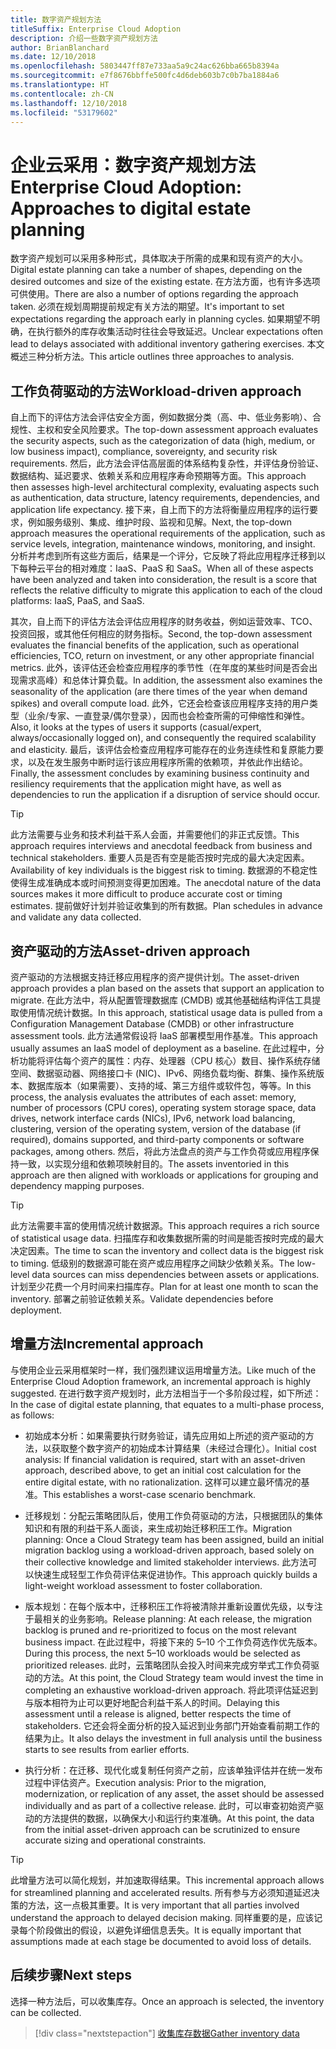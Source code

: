 ```yaml
---
title: 数字资产规划方法
titleSuffix: Enterprise Cloud Adoption
description: 介绍一些数字资产规划方法
author: BrianBlanchard
ms.date: 12/10/2018
ms.openlocfilehash: 5803447ff87e733aa5a9c24ac626bba665b8394a
ms.sourcegitcommit: e7f8676bbffe500fc4d6deb603b7c0b7ba1884a6
ms.translationtype: HT
ms.contentlocale: zh-CN
ms.lasthandoff: 12/10/2018
ms.locfileid: "53179602"
---
```

# <a name="enterprise-cloud-adoption-approaches-to-digital-estate-planning"></a><span data-ttu-id="f1fdc-103">企业云采用：数字资产规划方法</span><span class="sxs-lookup"><span data-stu-id="f1fdc-103">Enterprise Cloud Adoption: Approaches to digital estate planning</span></span>

<span data-ttu-id="f1fdc-104">数字资产规划可以采用多种形式，具体取决于所需的成果和现有资产的大小。</span><span class="sxs-lookup"><span data-stu-id="f1fdc-104">Digital estate planning can take a number of shapes, depending on the desired outcomes and size of the existing estate.</span></span> <span data-ttu-id="f1fdc-105">在方法方面，也有许多选项可供使用。</span><span class="sxs-lookup"><span data-stu-id="f1fdc-105">There are also a number of options regarding the approach taken.</span></span> <span data-ttu-id="f1fdc-106">必须在规划周期提前规定有关方法的期望。</span><span class="sxs-lookup"><span data-stu-id="f1fdc-106">It's important to set expectations regarding the approach early in planning cycles.</span></span> <span data-ttu-id="f1fdc-107">如果期望不明确，在执行额外的库存收集活动时往往会导致延迟。</span><span class="sxs-lookup"><span data-stu-id="f1fdc-107">Unclear expectations often lead to delays associated with additional inventory gathering exercises.</span></span> <span data-ttu-id="f1fdc-108">本文概述三种分析方法。</span><span class="sxs-lookup"><span data-stu-id="f1fdc-108">This article outlines three approaches to analysis.</span></span>

## <a name="workload-driven-approach"></a><span data-ttu-id="f1fdc-109">工作负荷驱动的方法</span><span class="sxs-lookup"><span data-stu-id="f1fdc-109">Workload-driven approach</span></span>

<span data-ttu-id="f1fdc-110">自上而下的评估方法会评估安全方面，例如数据分类（高、中、低业务影响）、合规性、主权和安全风险要求。</span><span class="sxs-lookup"><span data-stu-id="f1fdc-110">The top-down assessment approach evaluates the security aspects, such as the categorization of data (high, medium, or low business impact), compliance, sovereignty, and security risk requirements.</span></span> <span data-ttu-id="f1fdc-111">然后，此方法会评估高层面的体系结构复杂性，并评估身份验证、数据结构、延迟要求、依赖关系和应用程序寿命预期等方面。</span><span class="sxs-lookup"><span data-stu-id="f1fdc-111">This approach then assesses high-level architectural complexity, evaluating aspects such as authentication, data structure, latency requirements, dependencies, and application life expectancy.</span></span> <span data-ttu-id="f1fdc-112">接下来，自上而下的方法将衡量应用程序的运行要求，例如服务级别、集成、维护时段、监视和见解。</span><span class="sxs-lookup"><span data-stu-id="f1fdc-112">Next, the top-down approach measures the operational requirements of the application, such as service levels, integration, maintenance windows, monitoring, and insight.</span></span> <span data-ttu-id="f1fdc-113">分析并考虑到所有这些方面后，结果是一个评分，它反映了将此应用程序迁移到以下每种云平台的相对难度：IaaS、PaaS 和 SaaS。</span><span class="sxs-lookup"><span data-stu-id="f1fdc-113">When all of these aspects have been analyzed and taken into consideration, the result is a score that reflects the relative difficulty to migrate this application to each of the cloud platforms: IaaS, PaaS, and SaaS.</span></span>

<span data-ttu-id="f1fdc-114">其次，自上而下的评估方法会评估应用程序的财务收益，例如运营效率、TCO、投资回报，或其他任何相应的财务指标。</span><span class="sxs-lookup"><span data-stu-id="f1fdc-114">Second, the top-down assessment evaluates the financial benefits of the application, such as operational efficiencies, TCO, return on investment, or any other appropriate financial metrics.</span></span> <span data-ttu-id="f1fdc-115">此外，该评估还会检查应用程序的季节性（在年度的某些时间是否会出现需求高峰）和总体计算负载。</span><span class="sxs-lookup"><span data-stu-id="f1fdc-115">In addition, the assessment also examines the seasonality of the application (are there times of the year when demand spikes) and overall compute load.</span></span> <span data-ttu-id="f1fdc-116">此外，它还会检查该应用程序支持的用户类型（业余/专家、一直登录/偶尔登录），因而也会检查所需的可伸缩性和弹性。</span><span class="sxs-lookup"><span data-stu-id="f1fdc-116">Also, it looks at the types of users it supports (casual/expert, always/occasionally logged on), and consequently the required scalability and elasticity.</span></span> <span data-ttu-id="f1fdc-117">最后，该评估会检查应用程序可能存在的业务连续性和复原能力要求，以及在发生服务中断时运行该应用程序所需的依赖项，并依此作出结论。</span><span class="sxs-lookup"><span data-stu-id="f1fdc-117">Finally, the assessment concludes by examining business continuity and resiliency requirements that the application might have, as well as dependencies to run the application if a disruption of service should occur.</span></span>

> [!TIP]
> <span data-ttu-id="f1fdc-118">此方法需要与业务和技术利益干系人会面，并需要他们的非正式反馈。</span><span class="sxs-lookup"><span data-stu-id="f1fdc-118">This approach requires interviews and anecdotal feedback from business and technical stakeholders.</span></span> <span data-ttu-id="f1fdc-119">重要人员是否有空是能否按时完成的最大决定因素。</span><span class="sxs-lookup"><span data-stu-id="f1fdc-119">Availability of key individuals is the biggest risk to timing.</span></span> <span data-ttu-id="f1fdc-120">数据源的不稳定性使得生成准确成本或时间预测变得更加困难。</span><span class="sxs-lookup"><span data-stu-id="f1fdc-120">The anecdotal nature of the data sources makes it more difficult to produce accurate cost or timing estimates.</span></span> <span data-ttu-id="f1fdc-121">提前做好计划并验证收集到的所有数据。</span><span class="sxs-lookup"><span data-stu-id="f1fdc-121">Plan schedules in advance and validate any data collected.</span></span>

## <a name="asset-driven-approach"></a><span data-ttu-id="f1fdc-122">资产驱动的方法</span><span class="sxs-lookup"><span data-stu-id="f1fdc-122">Asset-driven approach</span></span>

<span data-ttu-id="f1fdc-123">资产驱动的方法根据支持迁移应用程序的资产提供计划。</span><span class="sxs-lookup"><span data-stu-id="f1fdc-123">The asset-driven approach provides a plan based on the assets that support an application to migrate.</span></span> <span data-ttu-id="f1fdc-124">在此方法中，将从配置管理数据库 (CMDB) 或其他基础结构评估工具提取使用情况统计数据。</span><span class="sxs-lookup"><span data-stu-id="f1fdc-124">In this approach, statistical usage data is pulled from a Configuration Management Database (CMDB) or other infrastructure assessment tools.</span></span> <span data-ttu-id="f1fdc-125">此方法通常假设将 IaaS 部署模型用作基准。</span><span class="sxs-lookup"><span data-stu-id="f1fdc-125">This approach usually assumes an IaaS model of deployment as a baseline.</span></span> <span data-ttu-id="f1fdc-126">在此过程中，分析功能将评估每个资产的属性：内存、处理器（CPU 核心）数目、操作系统存储空间、数据驱动器、网络接口卡 (NIC)、IPv6、网络负载均衡、群集、操作系统版本、数据库版本（如果需要）、支持的域、第三方组件或软件包，等等。</span><span class="sxs-lookup"><span data-stu-id="f1fdc-126">In this process, the analysis evaluates the attributes of each asset: memory, number of processors (CPU cores), operating system storage space, data drives, network interface cards (NICs), IPv6, network load balancing, clustering, version of the operating system, version of the database (if required), domains supported, and third-party components or software packages, among others.</span></span> <span data-ttu-id="f1fdc-127">然后，将此方法盘点的资产与工作负荷或应用程序保持一致，以实现分组和依赖项映射目的。</span><span class="sxs-lookup"><span data-stu-id="f1fdc-127">The assets inventoried in this approach are then aligned with workloads or applications for grouping and dependency mapping purposes.</span></span>

> [!TIP]
> <span data-ttu-id="f1fdc-128">此方法需要丰富的使用情况统计数据源。</span><span class="sxs-lookup"><span data-stu-id="f1fdc-128">This approach requires a rich source of statistical usage data.</span></span> <span data-ttu-id="f1fdc-129">扫描库存和收集数据所需的时间是能否按时完成的最大决定因素。</span><span class="sxs-lookup"><span data-stu-id="f1fdc-129">The time to scan the inventory and collect data is the biggest risk to timing.</span></span> <span data-ttu-id="f1fdc-130">低级别的数据源可能在资产或应用程序之间缺少依赖关系。</span><span class="sxs-lookup"><span data-stu-id="f1fdc-130">The low-level data sources can miss dependencies between assets or applications.</span></span> <span data-ttu-id="f1fdc-131">计划至少花费一个月时间来扫描库存。</span><span class="sxs-lookup"><span data-stu-id="f1fdc-131">Plan for at least one month to scan the inventory.</span></span> <span data-ttu-id="f1fdc-132">部署之前验证依赖关系。</span><span class="sxs-lookup"><span data-stu-id="f1fdc-132">Validate dependencies before deployment.</span></span>

## <a name="incremental-approach"></a><span data-ttu-id="f1fdc-133">增量方法</span><span class="sxs-lookup"><span data-stu-id="f1fdc-133">Incremental approach</span></span>

<span data-ttu-id="f1fdc-134">与使用企业云采用框架时一样，我们强烈建议运用增量方法。</span><span class="sxs-lookup"><span data-stu-id="f1fdc-134">Like much of the Enterprise Cloud Adoption framework, an incremental approach is highly suggested.</span></span> <span data-ttu-id="f1fdc-135">在进行数字资产规划时，此方法相当于一个多阶段过程，如下所述：</span><span class="sxs-lookup"><span data-stu-id="f1fdc-135">In the case of digital estate planning, that equates to a multi-phase process, as follows:</span></span>

- <span data-ttu-id="f1fdc-136">初始成本分析：如果需要执行财务验证，请先应用如上所述的资产驱动的方法，以获取整个数字资产的初始成本计算结果（未经过合理化）。</span><span class="sxs-lookup"><span data-stu-id="f1fdc-136">Initial cost analysis: If financial validation is required, start with an asset-driven approach, described above, to get an initial cost calculation for the entire digital estate, with no rationalization.</span></span> <span data-ttu-id="f1fdc-137">这样可以建立最坏情况的基准。</span><span class="sxs-lookup"><span data-stu-id="f1fdc-137">This establishes a worst-case scenario benchmark.</span></span>

- <span data-ttu-id="f1fdc-138">迁移规划：分配云策略团队后，使用工作负荷驱动的方法，只根据团队的集体知识和有限的利益干系人面谈，来生成初始迁移积压工作。</span><span class="sxs-lookup"><span data-stu-id="f1fdc-138">Migration planning: Once a Cloud Strategy team has been assigned, build an initial migration backlog using a workload-driven approach, based solely on their collective knowledge and limited stakeholder interviews.</span></span> <span data-ttu-id="f1fdc-139">此方法可以快速生成轻型工作负荷评估来促进协作。</span><span class="sxs-lookup"><span data-stu-id="f1fdc-139">This approach quickly builds a light-weight workload assessment to foster collaboration.</span></span>

- <span data-ttu-id="f1fdc-140">版本规划：在每个版本中，迁移积压工作将被清除并重新设置优先级，以专注于最相关的业务影响。</span><span class="sxs-lookup"><span data-stu-id="f1fdc-140">Release planning: At each release, the migration backlog is pruned and re-prioritized to focus on the most relevant business impact.</span></span> <span data-ttu-id="f1fdc-141">在此过程中，将接下来的 5&ndash;10 个工作负荷选作优先版本。</span><span class="sxs-lookup"><span data-stu-id="f1fdc-141">During this process, the next 5&ndash;10 workloads would be selected as prioritized releases.</span></span> <span data-ttu-id="f1fdc-142">此时，云策略团队会投入时间来完成穷举式工作负荷驱动的方法。</span><span class="sxs-lookup"><span data-stu-id="f1fdc-142">At this point, the Cloud Strategy team would invest the time in completing an exhaustive workload-driven approach.</span></span> <span data-ttu-id="f1fdc-143">将此项评估延迟到与版本相符为止可以更好地配合利益干系人的时间。</span><span class="sxs-lookup"><span data-stu-id="f1fdc-143">Delaying this assessment until a release is aligned, better respects the time of stakeholders.</span></span> <span data-ttu-id="f1fdc-144">它还会将全面分析的投入延迟到业务部门开始查看前期工作的结果为止。</span><span class="sxs-lookup"><span data-stu-id="f1fdc-144">It also delays the investment in full analysis until the business starts to see results from earlier efforts.</span></span>

- <span data-ttu-id="f1fdc-145">执行分析：在迁移、现代化或复制任何资产之前，应该单独评估并在统一发布过程中评估资产。</span><span class="sxs-lookup"><span data-stu-id="f1fdc-145">Execution analysis: Prior to the migration, modernization, or replication of any asset, the asset should be assessed individually and as part of a collective release.</span></span> <span data-ttu-id="f1fdc-146">此时，可以审查初始资产驱动的方法提供的数据，以确保大小和运行约束准确。</span><span class="sxs-lookup"><span data-stu-id="f1fdc-146">At this point, the data from the initial asset-driven approach can be scrutinized to ensure accurate sizing and operational constraints.</span></span>

> [!TIP]
> <span data-ttu-id="f1fdc-147">此增量方法可以简化规划，并加速取得结果。</span><span class="sxs-lookup"><span data-stu-id="f1fdc-147">This incremental approach allows for streamlined planning and accelerated results.</span></span> <span data-ttu-id="f1fdc-148">所有参与方必须知道延迟决策的方法，这一点极其重要。</span><span class="sxs-lookup"><span data-stu-id="f1fdc-148">It is very important that all parties involved understand the approach to delayed decision making.</span></span> <span data-ttu-id="f1fdc-149">同样重要的是，应该记录每个阶段做出的假设，以避免详细信息丢失。</span><span class="sxs-lookup"><span data-stu-id="f1fdc-149">It is equally important that assumptions made at each stage be documented to avoid loss of details.</span></span>

## <a name="next-steps"></a><span data-ttu-id="f1fdc-150">后续步骤</span><span class="sxs-lookup"><span data-stu-id="f1fdc-150">Next steps</span></span>

<span data-ttu-id="f1fdc-151">选择一种方法后，可以收集库存。</span><span class="sxs-lookup"><span data-stu-id="f1fdc-151">Once an approach is selected, the inventory can be collected.</span></span>

> [!div class="nextstepaction"]
> [<span data-ttu-id="f1fdc-152">收集库存数据</span><span class="sxs-lookup"><span data-stu-id="f1fdc-152">Gather inventory data</span></span>](inventory.md)